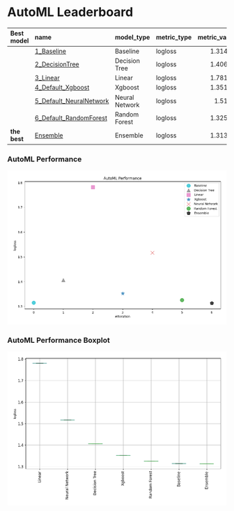 # AutoML Leaderboard

| Best model   | name                                                         | model_type     | metric_type   |   metric_value |   train_time |
|:-------------|:-------------------------------------------------------------|:---------------|:--------------|---------------:|-------------:|
|              | [1_Baseline](1_Baseline/README.md)                           | Baseline       | logloss       |        1.31446 |         1.3  |
|              | [2_DecisionTree](2_DecisionTree/README.md)                   | Decision Tree  | logloss       |        1.40617 |        22.04 |
|              | [3_Linear](3_Linear/README.md)                               | Linear         | logloss       |        1.78131 |         3.53 |
|              | [4_Default_Xgboost](4_Default_Xgboost/README.md)             | Xgboost        | logloss       |        1.35186 |         5.37 |
|              | [5_Default_NeuralNetwork](5_Default_NeuralNetwork/README.md) | Neural Network | logloss       |        1.5169  |         3.11 |
|              | [6_Default_RandomForest](6_Default_RandomForest/README.md)   | Random Forest  | logloss       |        1.32593 |         6.07 |
| **the best** | [Ensemble](Ensemble/README.md)                               | Ensemble       | logloss       |        1.31339 |         0.46 |

### AutoML Performance
![AutoML Performance](ldb_performance.png)

### AutoML Performance Boxplot
![AutoML Performance Boxplot](ldb_performance_boxplot.png)